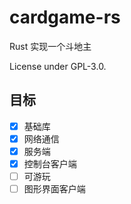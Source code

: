 # cardgame-rs

Rust 实现一个斗地主

License under GPL-3.0.

## 目标

- [X] 基础库
- [X] 网络通信
- [X] 服务端
- [X] 控制台客户端
- [ ] 可游玩
- [ ] 图形界面客户端
